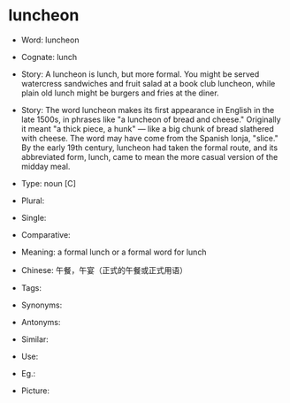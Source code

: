 # luncheon

- Word: luncheon
- Cognate: lunch
- Story: A luncheon is lunch, but more formal. You might be served watercress sandwiches and fruit salad at a book club luncheon, while plain old lunch might be burgers and fries at the diner.
- Story: The word luncheon makes its first appearance in English in the late 1500s, in phrases like "a luncheon of bread and cheese." Originally it meant "a thick piece, a hunk" — like a big chunk of bread slathered with cheese. The word may have come from the Spanish lonja, "slice." By the early 19th century, luncheon had taken the formal route, and its abbreviated form, lunch, came to mean the more casual version of the midday meal.

- Type: noun [C]
- Plural: 
- Single: 
- Comparative: 
- Meaning: a formal lunch or a formal word for lunch
- Chinese: 午餐，午宴（正式的午餐或正式用语）
- Tags: 
- Synonyms: 
- Antonyms: 
- Similar: 
- Use: 
- Eg.: 
- Picture: 

